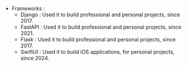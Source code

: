 - Frameworks : 
    - Django : Used it to build professional and personal projects, since 2017.
    - FastAPI : Used it to build professional and personal projects, since 2021.
    - Flask : Used it to build professional and personal projects, since 2017.
    - SwiftUI : Used it to build iOS applications, for personal projects, since 2024.
